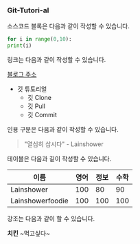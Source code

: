 ### Git-Tutori-al

소스코드 블록은 다음과 같이 작성할 수 있습니다.

```Python
for i in range(0,10):
print(i)
```

링크는 다음과 같이 작성할 수 있습니다.

[블로그 주소](https://blog.naver.com/kaoara)

* 깃 튜토리얼
  * 깃 Clone
  * 깃 Pull
  * 깃 Commit


인용 구문은 다음과 같이 작성할 수 있습니다.

 > "열심히 삽시다" - Lainshower
 
 
테이블은 다음과 깉이 작성할 수 있습니다.

이름|영어|정보|수학
---|---|---|---|
Lainshower|100|80|90
Lainshowerfoodie|100|100|100
 
강조는 다음과 같이 할 수 있습니다.

**치킨** ~먹고싶다~
